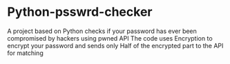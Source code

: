 # Python-psswrd-checker
A project based on Python checks if your password has ever been compromised by hackers using pwned API
The code uses Encryption to encrypt your password and sends only Half of the encrypted part to the API for matching

